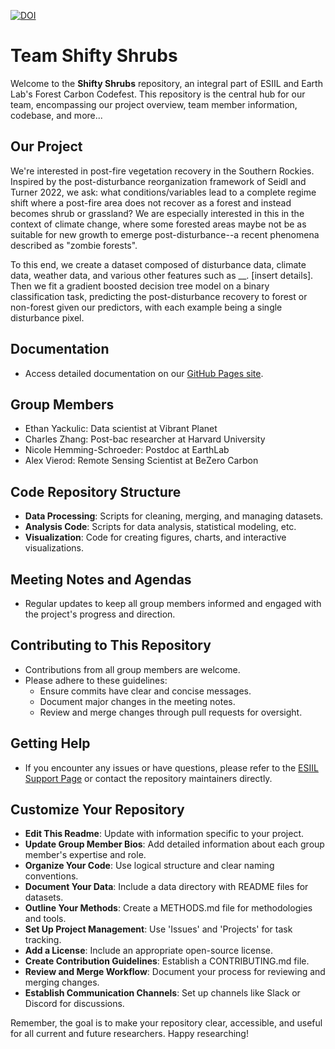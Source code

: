 [![DOI](https://zenodo.org/badge/764823166.svg)](https://zenodo.org/doi/10.5281/zenodo.11168313)

# Team Shifty Shrubs

Welcome to the **Shifty Shrubs** repository, an integral part of ESIIL and Earth Lab's Forest Carbon Codefest. This repository is the central hub for our team, encompassing our project overview, team member information, codebase, and more...

## Our Project
We're interested in post-fire vegetation recovery in the Southern Rockies. Inspired by the post-disturbance reorganization framework of Seidl and Turner 2022, we ask: what conditions/variables lead to a complete regime shift where a post-fire area does not recover as a forest and instead becomes shrub or grassland? We are especially interested in this in the context of climate change, where some forested areas maybe not be as suitable for new growth to emerge post-disturbance--a recent phenomena described as "zombie forests". 

To this end, we create a dataset composed of disturbance data, climate data, weather data, and various other features such as __. [insert details]. Then we fit a gradient boosted decision tree model on a binary classification task, predicting the post-disturbance recovery to forest or non-forest given our predictors, with each example being a single disturbance pixel.

## Documentation
- Access detailed documentation on our [GitHub Pages site](cu-esiil.github.io/FCC24_Group_1/).


## Group Members
- Ethan Yackulic: Data scientist at Vibrant Planet
- Charles Zhang: Post-bac researcher at Harvard University
- Nicole Hemming-Schroeder: Postdoc at EarthLab
- Alex Vierod: Remote Sensing Scientist at BeZero Carbon


## Code Repository Structure
- **Data Processing**: Scripts for cleaning, merging, and managing datasets.
- **Analysis Code**: Scripts for data analysis, statistical modeling, etc.
- **Visualization**: Code for creating figures, charts, and interactive visualizations.

## Meeting Notes and Agendas
- Regular updates to keep all group members informed and engaged with the project's progress and direction.

## Contributing to This Repository
- Contributions from all group members are welcome.
- Please adhere to these guidelines:
  - Ensure commits have clear and concise messages.
  - Document major changes in the meeting notes.
  - Review and merge changes through pull requests for oversight.

## Getting Help
- If you encounter any issues or have questions, please refer to the [ESIIL Support Page](https://esiil-support-page-url/) or contact the repository maintainers directly.

## Customize Your Repository
- **Edit This Readme**: Update with information specific to your project.
- **Update Group Member Bios**: Add detailed information about each group member's expertise and role.
- **Organize Your Code**: Use logical structure and clear naming conventions.
- **Document Your Data**: Include a data directory with README files for datasets.
- **Outline Your Methods**: Create a METHODS.md file for methodologies and tools.
- **Set Up Project Management**: Use 'Issues' and 'Projects' for task tracking.
- **Add a License**: Include an appropriate open-source license.
- **Create Contribution Guidelines**: Establish a CONTRIBUTING.md file.
- **Review and Merge Workflow**: Document your process for reviewing and merging changes.
- **Establish Communication Channels**: Set up channels like Slack or Discord for discussions.

Remember, the goal is to make your repository clear, accessible, and useful for all current and future researchers. Happy researching!
